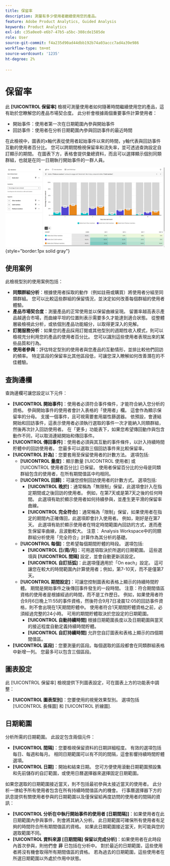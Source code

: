 ```yaml
---
title: 保留率
description: 測量有多少使用者繼續使用您的產品。
feature: Adobe Product Analytics, Guided Analysis
keywords: Product Analytics
exl-id: c35a0ee0-e6b7-47b5-a5bc-308cde1585de
role: User
source-git-commit: f4a235d90ad44dbb192b74a03accc7ad4a39e986
workflow-type: tm+mt
source-wordcount: '1235'
ht-degree: 2%

---
```


# 保留率

此 **[!UICONTROL 保留率]** 檢視可測量使用者如何隨著時間繼續使用您的產品，這有助於您瞭解您的產品市場契合度。 此分析會根據兩個重要事件計算使用者：

* 開始事件：使用者第一次在日期範圍內參與開始事件
* 回訪事件：使用者在分析日期範圍內參與回訪事件的最近時間

在此檢視中，圖表的x軸代表從使用者起始事件以來的時間，y軸代表與回訪事件互動的使用者百分比。 您可以跨期間檢視保留率和流失率，並可透過查詢設定自訂顯示的期間。 在圖表下方，表格會提供彙總資料，而且可以選擇顯示個別同類群組，也就是在同一日期執行開始事件的一群人員。

![保留率熒幕擷圖](../assets/retention-rates.png){style="border:1px solid gray"}

## 使用案例

此檢視型別的使用案例包括：

* **同類群組分析**：根據使用者採取的動作（例如註冊或購買）將使用者分組至同類群組。 您可以比較這些群組的保留情況，並決定如何改善每個群組的使用者體驗。
* **產品市場契合度**：測量產品的正常使用並以保留曲線呈現。 留置率越高表示產品越適合市場，而曲線平坦的位置則表示需要多久才能達到適合狀態。 從整體層級檢視此分析，或依個別產品功能細分，以取得更深入的見解。
* **訂閱服務分析**：如果您的產品採用訂閱或其他型別的週期性收入模式，則可以檢視充分利用您的產品的使用者百分比。 您可以識別這些使用者表現出來的某些品質和行為。
* **使用者參與**：評估特定型別的使用者與您產品的互動情形，並排比較他們回訪的頻率。 特定區段的保留率比其他區段低，可讓您深入瞭解如何改善潛在的不佳體驗。

## 查詢邊欄

查詢邊欄可讓您設定以下元件：

* **[!UICONTROL 開始事件]**：使用者必須符合事件條件，才能符合納入您分析的資格。 參與開始事件的使用者會計入表格的「使用者」欄。 這會作為顯示保留率的分母。 支援一個事件，且可視需要套用屬性篩選器。 依預設，會連結開始和回訪事件，這表示使用者必須執行選取的事件一次才能納入同類群組，然後再次計入回訪使用者。 在「更多」功能表下，如果您希望傳回動作與包含動作不同，可以取消連結開始和傳回事件。
* **[!UICONTROL 傳回事件]**：使用者必須與其互動的事件條件，以計入持續時間貯體中的回訪使用者。 您最多可以選取三個回訪事件來比較保留率。
* **[!UICONTROL 計為]**：您要套用至保留使用者的計數方法。 選項包括: 
   * **[!UICONTROL 量度]**：顯示數量 [!UICONTROL 使用者] 或 [!UICONTROL 使用者百分比] 已保留。 使用者保留百分比的分母是同類群組包含的使用者，在所有期間值區中均相同。
   * **[!UICONTROL 回歸]**：可讓您控制回訪使用者的計數方式。 選項包括: 
      * **[!UICONTROL 晚於]**：通常稱為「無限制」保留，此選項會計入在指定期間或之後回訪的使用者。 例如，在第7天或是第7天之後的任何時間。 此選項有助於顯示使用者如何持續參與，並產生更平滑的保留率曲線。
      * **[!UICONTROL 完全符合]**：通常稱為「限制」保留，如果使用者在指定的期間內正確傳回，此選項即會計入使用者。 例如，剛好是在第7天。 此選項有助於顯示使用者在特定時間範圍內回訪的方式，進而產生保留率曲線，且波動較大。 注意： Analysis Workspace中的同類群組分析使用「完全符合」計算作為其分析的基礎。
   * **[!UICONTROL 每個]**：您希望每個期間貯體的時段。 選項包括: 
      * **[!UICONTROL 日/周/月]**：可用選項取決於所選的日期範圍。 這些選項與 **[!UICONTROL 間隔]** 設定，並會自動更新該設定。
      * **[!UICONTROL 自訂括弧]**：此選項僅適用於「On each」設定。 這可讓您在較大的時間範圍內計算使用者；例如，第7-10天，而不是僅第7天。
   * **[!UICONTROL 期間設定]**：可讓您控制圖表和表格上顯示的持續時間貯體。 期間是開始事件之後傳回事件發生的一段時間。 注意：符合期間值區資格的使用者是根據經過的時間，而不是工作歷日。 例如，如果使用者符合9月6日晚上11:55的事件資格，然後符合9月7日凌晨12:05的回訪事件資格，則不會出現在1天期間貯體中。 使用者符合1天期間貯體資格之前，必須經過完整的24小時。 可用的期間貯體取決於您設定的日期範圍。
      * **[!UICONTROL 自動持續時間]** 根據日期範圍長度以及日期範圍與當天的接近程度自動定義持續時間貯體。
      * **[!UICONTROL 自訂持續時間]** 允許您自訂圖表和表格上顯示的四個期間值區。
* **[!UICONTROL 區段]**：您要測量的區段。每個選取的區段都會在同類群組表格中新增一列。 您最多可以包含三個區段。

## 圖表設定

此 [!UICONTROL 保留率] 檢視提供下列圖表設定，可在圖表上方的功能表中調整：

* **[!UICONTROL 圖表型別]**：您要使用的視覺效果型別。 選項包括 [!UICONTROL 長條圖] 和 [!UICONTROL 折線圖].

## 日期範圍

分析所需的日期範圍。 此設定包含兩個元件：

* **[!UICONTROL 間隔]**：您要檢視保留資料的日期詳細程度。 有效的選項包括每日、每週和每月。 相同日期範圍可以有不同的間隔，這會影響持續時間貯體選項。
* **[!UICONTROL 日期]**：開始和結束日期。 您可方便使用滾動日期範圍預設集和先前儲存的自訂範圍，或使用日曆選擇器來選擇固定日期範圍。

如果您選取的日期範圍接近當天，則不包括最初參與太接近當天的使用者。 此分析一律給予所有使用者包含在所有持續時間值區內的機會。 行事曆選擇器下方的訊息提供有關使用者參與的日期範圍以及僅保留給再度訪問的使用者的間隔的資訊：

* **[!UICONTROL 分析在中執行開始事件的使用者 [日期間隔]]**：如果使用者在此日期範圍內參與事件，則會將其納入分析。 此日期範圍可確保所有使用者有足夠的時間符合所有期間值區的資格。 如果此日期範圍接近當天，則可能與您的選取範圍不同。
* **[!UICONTROL 資料來源 [日期間隔] 保留以完成分析]**：如果使用者在此時段內首次參與，則他們會 **非** 已包括在分析中。 對於最近的日期範圍，這些使用者將沒有機會取得所有期間值區的資格。 若為過去的日期範圍，這些使用者在所選日期範圍以外處於作用中狀態。

